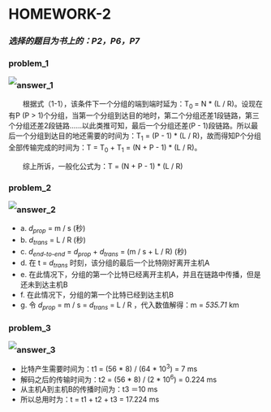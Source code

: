 # HOMEWORK-2

### ***选择的题目为书上的：P2，P6，P7***

### problem_1

<img src="./src/p2.png"  style="float:left">

### answer_1

&emsp;&emsp;根据式（1-1），该条件下一个分组的端到端时延为：T<sub>0 </sub>= N * (L / R)。设现在有P (P > 1)个分组，当第一个分组到达目的地时，第二个分组还差1段链路，第三个分组还差2段链路......以此类推可知，最后一个分组还差(P - 1)段链路。所以最后一个分组到达目的地还需要的时间为：T<sub>1</sub> = (P - 1) * (L / R)，故而得知P个分组全部传输完成的时间为：T = T<sub>0</sub> + T<sub>1</sub> = (N + P - 1) * (L / R)。

&emsp;&emsp;综上所诉，一般化公式为：T = (N + P - 1) * (L / R)

### problem_2

<img src="./src/p6.png"  style="float:left">

### answer_2

- a. *d<sub>prop</sub>* = m / s (秒)
- b. *d<sub>trans</sub>* = L / R (秒)
- c. *d<sub>end-to-end</sub>* = *d<sub>prop</sub>* + *d<sub>trans</sub>* = (m / s + L / R) (秒)
- d. 在 t = *d<sub>trans</sub>* 时刻，该分组的最后一个比特刚好离开主机A
- e. 在此情况下，分组的第一个比特已经离开主机A，并且在链路中传播，但是还未到达主机B
- f. 在此情况下，分组的第一个比特已经到达主机B
- g. 令 *d<sub>prop</sub>* = m / s = *d<sub>trans</sub>* = L / R ，代入数值解得：m = *535.71* km

### problem_3

<img src="./src/p7.png"  style="float:left">

### answer_3

* 比特产生需要时间为：t1 = (56 * 8) / (64 * 10<sup>3</sup>) = 7 ms
* 解码之后的传输时间为：t2 = (56 * 8) / (2 * 10<sup>6</sup>) = 0.224 ms
* 从主机A到主机B的传播时间为：t3 ＝10 ms
* 所以总用时为：t = t1 + t2 + t3 = 17.224 ms

